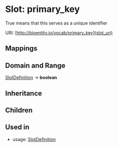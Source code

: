 # Slot: primary_key


True means that this serves as a unique identifier

URI: [http://bioentity.io/vocab/primary_key](slot_uri)
## Mappings

## Domain and Range

[SlotDefinition](SlotDefinition.md) -> **boolean**
## Inheritance

## Children

## Used in

 *  usage: [SlotDefinition](SlotDefinition.md)
